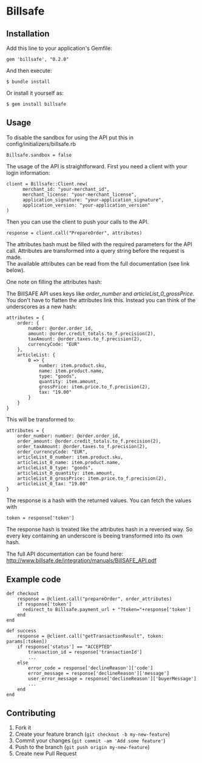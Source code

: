# Billsafe

## Installation

Add this line to your application's Gemfile:

    gem 'billsafe', "0.2.0"

And then execute:

    $ bundle install

Or install it yourself as:

    $ gem install billsafe

## Usage

To disable the sandbox for using the API put this in config/initializers/billsafe.rb

    Billsafe.sandbox = false
    
The usage of the API is straightforward. First you need a client with your login information:    

    client = Billsafe::Client.new(
          merchant_id: "your-merchant_id",
          merchant_license: "your-merchant_license",
          application_signature: "your-application_signature",
          application_version: "your-application_version"
    )
    
Then you can use the client to push your calls to the API.    
    
    response = client.call("PrepareOrder", attributes)

The attributes hash must be filled with the required parameters for the API call. Attributes are transformed into a query string before the request is made.    
The available attributes can be read from the full documentation (see link below).

One note on filling the attributes hash:

The BillSAFE API uses keys like _order_number_ and _articleList_0_grossPrice_.
You don't have to flatten the attributes link this. Instead you can think of the underscores as a new hash:

    attributes = {
        order: {
            number: @order.order_id,
            amount: @order.credit_totals.to_f.precision(2),
            taxAmount: @order.taxes.to_f.precision(2),
            currencyCode: "EUR"
        },
        articleList: {
            0 => {
                number: item.product.sku,
                name: item.product.name,
                type: "goods",
                quantity: item.amount,
                grossPrice: item.price.to_f.precision(2),
                tax: "19.00"
            }
        }
    }

This will be transformed to:

    attributes = {
        order_number: number: @order.order_id,
        order_amount: @order.credit_totals.to_f.precision(2),
        order_taxAmount: @order.taxes.to_f.precision(2),
        order_currencyCode: "EUR",
        articleList_0_number: item.product.sku,
        articleList_0_name: item.product.name,
        articleList_0_type: "goods",
        articleList_0_quantity: item.amount,
        articleList_0_grossPrice: item.price.to_f.precision(2),
        articleList_0_tax: "19.00"
    }
    
The response is a hash with the returned values. You can fetch the values with

    token = response['token']
    
The response hash is treated like the attributes hash in a reversed way. So every key containing an underscore is beeing transformed into its own hash.

The full API documentation can be found here: http://www.billsafe.de/integration/manuals/BillSAFE_API.pdf

## Example code

    def checkout
        response = @client.call("prepareOrder", order_attributes)
        if response['token']
          redirect_to Billsafe.payment_url + "?token="+response['token']
        end
    end
    
    def success
        response = @client.call("getTransactionResult", token: params[:token])
        if response['status'] == "ACCEPTED"
            transaction_id = response['transactionId']
            ...
        else
            error_code = response['declineReason']['code']
            error_message = response['declineReason']['message']
            user_error_message = response['declineReason']['buyerMessage']
            ...
        end
    end

## Contributing

1. Fork it
2. Create your feature branch (`git checkout -b my-new-feature`)
3. Commit your changes (`git commit -am 'Add some feature'`)
4. Push to the branch (`git push origin my-new-feature`)
5. Create new Pull Request
